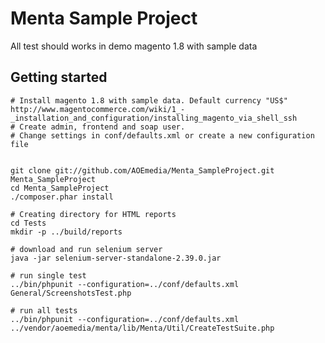 # Menta Sample Project

All test should works in demo magento 1.8 with sample data
## Getting started
    # Install magento 1.8 with sample data. Default currency "US$"
    http://www.magentocommerce.com/wiki/1_-_installation_and_configuration/installing_magento_via_shell_ssh
    # Create admin, frontend and soap user.
    # Change settings in conf/defaults.xml or create a new configuration file


    git clone git://github.com/AOEmedia/Menta_SampleProject.git Menta_SampleProject
    cd Menta_SampleProject
    ./composer.phar install

    # Creating directory for HTML reports
    cd Tests
    mkdir -p ../build/reports

    # download and run selenium server
    java -jar selenium-server-standalone-2.39.0.jar

    # run single test
    ../bin/phpunit --configuration=../conf/defaults.xml General/ScreenshotsTest.php

    # run all tests
    ../bin/phpunit --configuration=../conf/defaults.xml ../vendor/aoemedia/menta/lib/Menta/Util/CreateTestSuite.php
